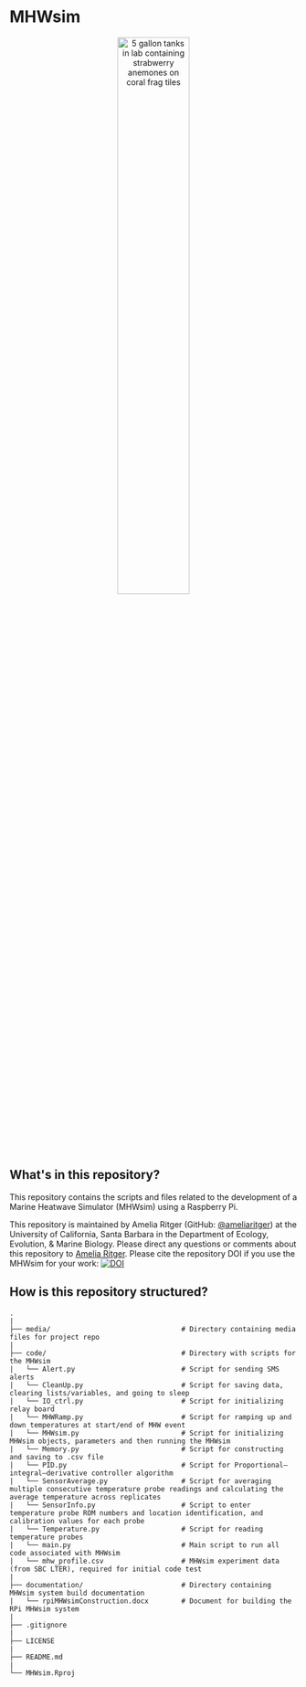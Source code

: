 # MHWsim 

<p align="center"><img src="/media/mhw_tanks.png" alt="5 gallon tanks in lab containing strabwerry anemones on coral frag tiles" width="50%"/></p>

## What's in this repository?
This repository contains the scripts and files related to the development of a Marine Heatwave Simulator (MHWsim) using a Raspberry Pi.

This repository is maintained by Amelia Ritger (GitHub: [@ameliaritger](https://github.com/ameliaritger)) at the University of California, Santa Barbara in the Department of Ecology, Evolution, & Marine Biology. Please direct any questions or comments about this repository to [Amelia Ritger](mailto:aritger@ucsb.edu). Please cite the repository DOI if you use the MHWsim for your work: [![DOI](https://zenodo.org/badge/DOI/10.5281/zenodo.5520736.svg)](https://doi.org/10.5281/zenodo.5520736)

## How is this repository structured?
```
.
|
├── media/                                # Directory containing media files for project repo
|
├── code/                                 # Directory with scripts for the MHWsim
|   └── Alert.py                          # Script for sending SMS alerts
|   └── CleanUp.py                        # Script for saving data, clearing lists/variables, and going to sleep
|   └── IO_ctrl.py                        # Script for initializing relay board
|   └── MHWRamp.py                        # Script for ramping up and down temperatures at start/end of MHW event
|   └── MHWsim.py                         # Script for initializing MHWsim objects, parameters and then running the MHWsim 
|   └── Memory.py                         # Script for constructing and saving to .csv file
|   └── PID.py                            # Script for Proportional–integral–derivative controller algorithm
|   └── SensorAverage.py                  # Script for averaging multiple consecutive temperature probe readings and calculating the average temperature across replicates
|   └── SensorInfo.py                     # Script to enter temperature probe ROM numbers and location identification, and calibration values for each probe
|   └── Temperature.py                    # Script for reading temperature probes
|   └── main.py                           # Main script to run all code associated with MHWsim
|   └── mhw_profile.csv                   # MHWsim experiment data (from SBC LTER), required for initial code test
|
├── documentation/                        # Directory containing MHWsim system build documentation
|   └── rpiMHWsimConstruction.docx        # Document for building the RPi MHWsim system
|
├── .gitignore
|
├── LICENSE
|
├── README.md
|
└── MHWsim.Rproj
```

